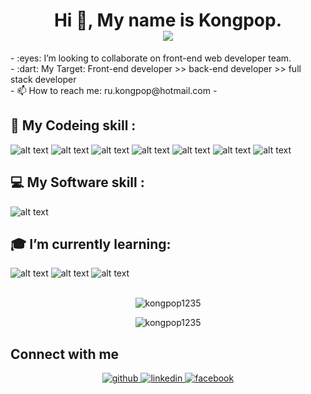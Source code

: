 <h1 align='center'> Hi 👋, My name is Kongpop.
  <br>
   <a href="#"><img src="https://visitor-badge.glitch.me/badge?page_id=kongpop1235"></a>
</h1>
- :eyes: I’m looking to collaborate on front-end web developer team.<br>
- :dart: My Target: Front-end developer >> back-end developer >> full stack developer <br>
- 📫 How to reach me: ru.kongpop@hotmail.com
- <p align='center'>
</p>


## :floppy_disk: My Codeing skill :<br>
![alt text](https://i.ibb.co/1vXQ8DF/html5.png "HTML icon")
![alt text](https://i.ibb.co/FbgKSwy/CSS3.png "CSS icon")
![alt text](https://i.ibb.co/wCvwx3T/javascript.png "JavaScript icon")
![alt text](https://i.ibb.co/KmZz2BB/bootstrap.png "Bootstrap icon")
![alt text](https://i.ibb.co/W21swKD/Vue-js.png "Vue.js icon")
![alt text](https://i.ibb.co/nD1ykWH/React.png "React icon")
![alt text](https://i.ibb.co/nDkZw0b/jQuery.png "jQuery icon")
<br>
## :computer: My Software skill :<br>
![alt text](https://i.ibb.co/qrc97s7/Illustrator.png "Illustartor icon")
<br>
## :mortar_board: I’m currently learning: <br>
![alt text](https://i.ibb.co/PW6JWY7/Adobe-XD.png "AdobeXD icon")
![alt text](https://i.ibb.co/pxmqjct/sass.png "sass icon")
![alt text](https://i.ibb.co/jM3tJqr/php.png "PHP icon")
<br>
<br>
<div align="center">
  <p><img align="center" src="https://github-readme-stats.vercel.app/api/top-langs?username=kongpop1235&show_icons=true&theme=gruvbox&locale=en&layout=compact" alt="kongpop1235" /></p>
</div>
<div align="center">
  <p><img align="center" src="https://github-readme-stats.vercel.app/api?username=kongpop1235&show_icons=true&theme=gruvbox" alt="kongpop1235" /></p>
</div>

## Connect with me  
<div align="center">
  <a href="https://github.com/kongpop1235" target="_blank">
    <img src=https://img.shields.io/badge/github-%2324292e.svg?&style=for-the-badge&logo=github&logoColor=white alt=github style="margin-bottom: 5px;" />
  </a>
  <a href="https://www.linkedin.com/in/kongpop-ruschatapaparpong-b0497922b/" target="_blank">
    <img src=https://img.shields.io/badge/linkedin-%231E77B5.svg?&style=for-the-badge&logo=linkedin&logoColor=white alt=linkedin style="margin-bottom: 5px;" />
  </a>
   <a href="https://web.facebook.com/profile.php?id=100003463796980" target="_blank">
    <img src=https://img.shields.io/badge/facebook-%232E87FB.svg?&style=for-the-badge&logo=facebook&logoColor=white alt=facebook style="margin-bottom: 5px;" />
  </a> 
</div> 

<!--
<br>
<hr>
:video_game: My Steame : 
<a href="https://steamcommunity.com/id/Chicken8e88/">Chicken8e88</a>
<br>
:headphones: My Favorite Music :
<a href="https://open.spotify.com/track/41MWlQgZ30zXjOUoyjot60?si=ojp6QGFSTTyzSr7JoLVKAg">:musical_note:Not Alone:musical_note:</a>
-->



<!--
**kongpop1235/kongpop1235** is a ✨ _special_ ✨ repository because its `README.md` (this file) appears on your GitHub profile.

Here are some ideas to get you started:

- 🔭 I’m currently working on ...
- 🌱 I’m currently learning ...
- 👯 I’m looking to collaborate on ...
- 🤔 I’m looking for help with ...
- 💬 Ask me about ...
- 📫 How to reach me: ...
- 😄 Pronouns: ...
- ⚡ Fun fact: ...
-->
